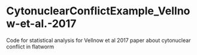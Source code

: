# CytonuclearConflictExample_Vellnow-et-al.-2017
Code for statistical analysis for Vellnow et al 2017 paper about cytonuclear conflict in flatworm
